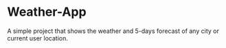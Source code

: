 # Weather-App
A simple project that shows the weather and 5-days forecast of any city or current user location.
